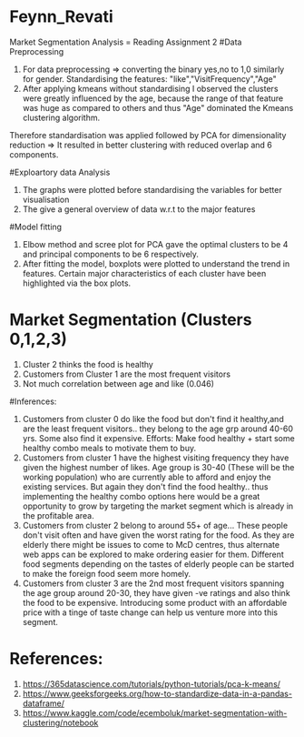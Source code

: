 # Feynn_Revati
Market Segmentation Analysis = Reading Assignment 2
#Data Preprocessing
1.   For data preprocessing => converting the binary yes,no to 1,0 similarly for gender. Standardising the features: "like","VisitFrequency","Age"
2. After applying kmeans without standardising I observed the clusters were greatly influenced by the age, because the range of that feature was huge as compared to others and thus "Age" dominated the Kmeans clustering algorithm.
 
Therefore standardisation was applied followed by PCA for dimensionality reduction => It resulted in better clustering with reduced overlap and 6 components.
 
#Exploartory data Analysis
1. The graphs were plotted before standardising the variables for better visualisation
2. The give a general overview of data w.r.t to the major features
 
#Model fitting
1. Elbow method and scree plot for PCA gave the optimal clusters to be 4 and principal components to be 6 respectively.
2. After fitting the model, boxplots were plotted to understand the trend in features. Certain major characteristics of each cluster have been highlighted via the box plots.

# Market Segmentation (Clusters 0,1,2,3)
1. Cluster 2 thinks the food is healthy
2. Customers from Cluster 1 are the most frequent visitors
3. Not much correlation between age and like (0.046)
 
 
#Inferences:
1. Customers from cluster 0 do like the food but don't find it healthy,and are the least frequent visitors.. they belong to the age grp around 40-60 yrs. Some also find it expensive. Efforts: Make food healthy + start some healthy combo meals to motivate them to buy.
2. Customers from cluster 1 have the highest visiting frequency they have given the highest number of likes. Age group is 30-40 (These will be the working population) who are currently able to afford and enjoy the existing services. But again they don't find the food healthy.. thus implementing the healthy combo options here would be a great opportunity to grow by targeting the market segment which is already in the profitable area.
3. Customers from cluster 2 belong to around 55+ of age... These people don't visit often and have given the worst rating for the food. As they are elderly there might be issues to come to McD centres, thus alternate web apps can be explored to make ordering easier for them.
Different food segments depending on the tastes of elderly people can be started to make the foreign food seem more homely.
4. Customers from cluster 3 are the 2nd most frequent visitors spanning the age group around 20-30, they have given -ve ratings and also think the food to be expensive. Introducing some product with an affordable price with a tinge of taste change can help us venture more into this segment.
 
# References: 
1. https://365datascience.com/tutorials/python-tutorials/pca-k-means/
2. https://www.geeksforgeeks.org/how-to-standardize-data-in-a-pandas-dataframe/
3. https://www.kaggle.com/code/ecemboluk/market-segmentation-with-clustering/notebook
